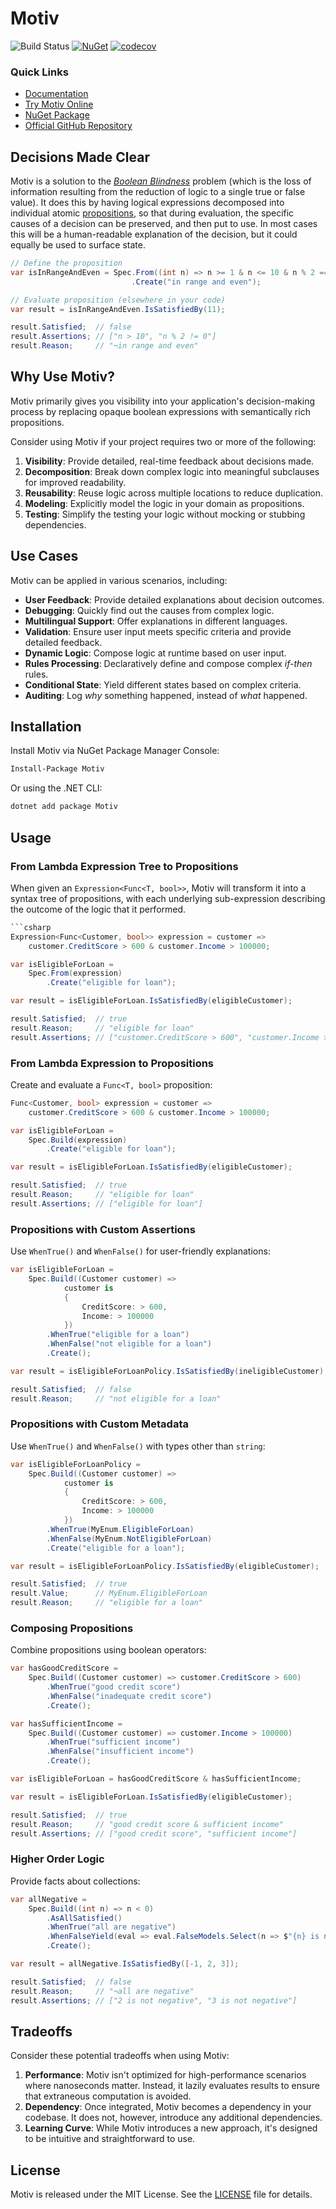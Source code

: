 # Motiv

![Build Status](https://github.com/karlssberg/Motiv/actions/workflows/dotnet.yml/badge.svg) [![NuGet](https://img.shields.io/nuget/v/Motiv.svg)](https://www.nuget.org/packages/Motiv/) [![codecov](https://codecov.io/gh/karlssberg/Motiv/graph/badge.svg?token=XNN34D2JIP)](https://codecov.io/gh/karlssberg/Motiv)
### Quick Links

- [Documentation](https://karlssberg.github.io/Motiv/)
- [Try Motiv Online](https://dotnetfiddle.net/knykpD)
- [NuGet Package](https://www.nuget.org/packages/Motiv/)
- [Official GitHub Repository](https://github.com/karlssberg/Motiv)

## Decisions Made Clear

Motiv is a solution to the _[Boolean Blindness](https://existentialtype.wordpress.com/2011/03/15/boolean-blindness/)_
problem (which is the loss of information resulting from the reduction of logic to a single true or false value).
It does this by having logical expressions decomposed into individual atomic [propositions](https://en.wikipedia.org/wiki/Proposition),
so that during evaluation, the specific causes of a decision can be preserved, and then put to use.
In most cases this will be a human-readable explanation of the decision, but it could equally be used to surface state.

```csharp
// Define the proposition
var isInRangeAndEven = Spec.From((int n) => n >= 1 & n <= 10 & n % 2 == 0)
                           .Create("in range and even");

// Evaluate proposition (elsewhere in your code)
var result = isInRangeAndEven.IsSatisfiedBy(11);

result.Satisfied;  // false
result.Assertions; // ["n > 10", "n % 2 != 0"]
result.Reason;     // "¬in range and even"
```

## Why Use Motiv?

Motiv primarily gives you visibility into your application's decision-making process by replacing opaque boolean
expressions with semantically rich propositions.

Consider using Motiv if your project requires two or more of the following:

1. **Visibility**: Provide detailed, real-time feedback about decisions made.
2. **Decomposition**: Break down complex logic into meaningful subclauses for improved readability.
3. **Reusability**: Reuse logic across multiple locations to reduce duplication.
4. **Modeling**: Explicitly model the logic in your domain as propositions.
5. **Testing**: Simplify the testing your logic without mocking or stubbing dependencies.

## Use Cases

Motiv can be applied in various scenarios, including:

* **User Feedback**: Provide detailed explanations about decision outcomes.
* **Debugging**: Quickly find out the causes from complex logic.
* **Multilingual Support**: Offer explanations in different languages.
* **Validation**: Ensure user input meets specific criteria and provide detailed feedback.
* **Dynamic Logic**: Compose logic at runtime based on user input.
* **Rules Processing**: Declaratively define and compose complex _if-then_ rules.
* **Conditional State**: Yield different states based on complex criteria.
* **Auditing**: Log _why_ something happened, instead of _what_ happened.

## Installation

Install Motiv via NuGet Package Manager Console:
```bash
Install-Package Motiv
```
Or using the .NET CLI:
```bash
dotnet add package Motiv
```

## Usage

### From Lambda Expression Tree to Propositions

When given an `Expression<Func<T, bool>>`, Motiv will transform it into a syntax tree of propositions, with each
underlying sub-expression describing the outcome of the logic that it performed.

```csharp
```csharp
Expression<Func<Customer, bool>> expression = customer =>
    customer.CreditScore > 600 & customer.Income > 100000;

var isEligibleForLoan =
    Spec.From(expression)
        .Create("eligible for loan");

var result = isEligibleForLoan.IsSatisfiedBy(eligibleCustomer);

result.Satisfied;  // true
result.Reason;     // "eligible for loan"
result.Assertions; // ["customer.CreditScore > 600", "customer.Income > 100000"]
```

### From Lambda Expression to Propositions

Create and evaluate a `Func<T, bool>` proposition:

```csharp
Func<Customer, bool> expression = customer =>
    customer.CreditScore > 600 & customer.Income > 100000;

var isEligibleForLoan =
    Spec.Build(expression)
        .Create("eligible for loan");

var result = isEligibleForLoan.IsSatisfiedBy(eligibleCustomer);

result.Satisfied;  // true
result.Reason;     // "eligible for loan"
result.Assertions; // ["eligible for loan"]
```

### Propositions with Custom Assertions

Use `WhenTrue()` and `WhenFalse()` for user-friendly explanations:

```csharp
var isEligibleForLoan =
    Spec.Build((Customer customer) =>
            customer is
            {
                CreditScore: > 600,
                Income: > 100000
            })
        .WhenTrue("eligible for a loan")
        .WhenFalse("not eligible for a loan")
        .Create();

var result = isEligibleForLoanPolicy.IsSatisfiedBy(ineligibleCustomer);

result.Satisfied;  // false
result.Reason;     // "not eligible for a loan"
```

### Propositions with Custom Metadata

Use `WhenTrue()` and `WhenFalse()` with types other than `string`:

```csharp
var isEligibleForLoanPolicy =
    Spec.Build((Customer customer) =>
            customer is
            {
                CreditScore: > 600,
                Income: > 100000
            })
        .WhenTrue(MyEnum.EligibleForLoan)
        .WhenFalse(MyEnum.NotEligibleForLoan)
        .Create("eligible for a loan");

var result = isEligibleForLoanPolicy.IsSatisfiedBy(eligibleCustomer);

result.Satisfied;  // true
result.Value;      // MyEnum.EligibleForLoan
result.Reason;     // "eligible for a loan"
```

### Composing Propositions

Combine propositions using boolean operators:

```csharp
var hasGoodCreditScore =
    Spec.Build((Customer customer) => customer.CreditScore > 600)
        .WhenTrue("good credit score")
        .WhenFalse("inadequate credit score")
        .Create();

var hasSufficientIncome =
    Spec.Build((Customer customer) => customer.Income > 100000)
        .WhenTrue("sufficient income")
        .WhenFalse("insufficient income")
        .Create();

var isEligibleForLoan = hasGoodCreditScore & hasSufficientIncome;

var result = isEligibleForLoan.IsSatisfiedBy(eligibleCustomer);

result.Satisfied;  // true
result.Reason;     // "good credit score & sufficient income"
result.Assertions; // ["good credit score", "sufficient income"]
```

### Higher Order Logic

Provide facts about collections:

```csharp
var allNegative =
    Spec.Build((int n) => n < 0)
        .AsAllSatisfied()
        .WhenTrue("all are negative")
        .WhenFalseYield(eval => eval.FalseModels.Select(n => $"{n} is not negative"))
        .Create();

var result = allNegative.IsSatisfiedBy([-1, 2, 3]);

result.Satisfied;  // false
result.Reason;     // "¬all are negative"
result.Assertions; // ["2 is not negative", "3 is not negative"]
```

## Tradeoffs

Consider these potential tradeoffs when using Motiv:

1. **Performance**: Motiv isn't optimized for high-performance scenarios where nanoseconds matter.
    Instead, it lazily evaluates results to ensure that extraneous computation is avoided.
2. **Dependency**: Once integrated, Motiv becomes a dependency in your codebase.
    It does not, however, introduce any additional dependencies.
3. **Learning Curve**: While Motiv introduces a new approach, it's designed to be intuitive and straightforward to use.

## License

Motiv is released under the MIT License. See the [LICENSE](./LICENSE) file for details.
